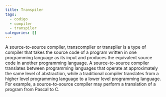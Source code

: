 ```yaml
---
title: Transpiler
tags:
  - codigo
  - compiler
  - transpiler
categories: []
---
```


A source-to-source compiler, transcompiler or transpiler is a type of compiler that takes the source code of a program written in one programming language as its input and produces the equivalent source code in another programming language. A source-to-source compiler translates between programming languages that operate at approximately the same level of abstraction, while a traditional compiler translates from a higher level programming language to a lower level programming language. For example, a source-to-source compiler may perform a translation of a program from Pascal to C. 